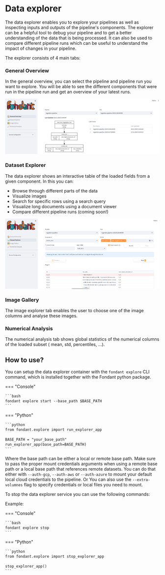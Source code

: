 # Data explorer

The data explorer enables you to explore your pipelines as well as inspecting inputs and outputs
of the pipeline's components. The explorer can be a helpful tool to debug your pipeline and to get a
better
understanding of the data that is being processed. It can also be used to compare different pipeline
runs
which can be useful to understand the impact of changes in your pipeline.

The explorer consists of 4 main tabs:

### General Overview

In the general overview, you can select the pipeline and pipeline run you want to explore. You will
be able to see the different components that were run in the pipeline run and get an overview of
your latest runs.

![data explorer](art/data_explorer/general_overview.png)

### Dataset Explorer

The data explorer shows an interactive table of the loaded fields from a given component.
In this you can:

- Browse through different parts of the data
- Visualize images
- Search for specific rows using a search query
- Visualize long documents using a document viewer
- Compare different pipeline runs (coming soon!)

![data explorer](art/data_explorer/dataset_explorer.png)

### Image Gallery

The image explorer tab enables the user to choose one of the image columns and analyse these images.

### Numerical Analysis

The numerical analysis tab shows global statistics of the numerical columns of the loaded subset (
mean,
std, percentiles, ...).

## How to use?

You can setup the data explorer container with the `fondant explore` CLI command, which is installed
together with the Fondant python package.

=== "Console"

    ```bash
    fondant explore start --base_path $BASE_PATH
    ```

=== "Python"

    ```python
    from fondant.explore import run_explorer_app
    
    BASE_PATH = "your_base_path"
    run_explorer_app(base_path=BASE_PATH)
    ```

Where the base path can be either a local or remote base path. Make sure to pass the proper mount
credentials arguments when using a remote base path or a local base path
that references remote datasets. You can do that either with `--auth-gcp`, `--auth-aws`
or `--auth-azure` to
mount your default local cloud credentials to the pipeline. Or You can also use
the `--extra-volumnes` flag to specify credentials or local files you need to mount.

To stop the data explorer service you can use the following commands: 

Example:

=== "Console"

    ```bash
    fondant explore stop
    ```

=== "Python"

    ```python
    from fondant.explore import stop_explorer_app

    stop_explorer_app()
    ```



